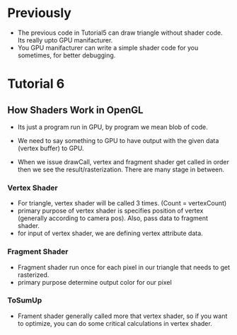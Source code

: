 # Previously

- The previous code in Tutorial5 can draw triangle without shader code. Its really upto GPU manifacturer. 
- You GPU manifacturer can write a simple shader code for you sometimes, for better debugging.

# Tutorial 6
## How Shaders Work in OpenGL

- Its just a program run in GPU, by program we mean blob of code.
- We need to say something to GPU to have output with the given data (vertex buffer) to GPU.


- When we issue drawCall, vertex and fragment shader get called in order then we see the result/rasterization. There are many stage in between.

### Vertex Shader
- For triangle, vertex shader will be called 3 times. (Count = vertexCount)
- primary purpose of vertex shader is specifies position of vertex (generally according to camera pos). Also, pass data to fragment shader.
- for input of vertex shader, we are defining vertex attribute data.

### Fragment Shader

- Fragment shader run once for each pixel in our triangle that needs to get rasterized.
- primary purpose determine output color for our pixel

### ToSumUp

- Frament shader generally called more that vertex shader, 
    so if you want to optimize, you can do some critical calculations in vertex shader.

